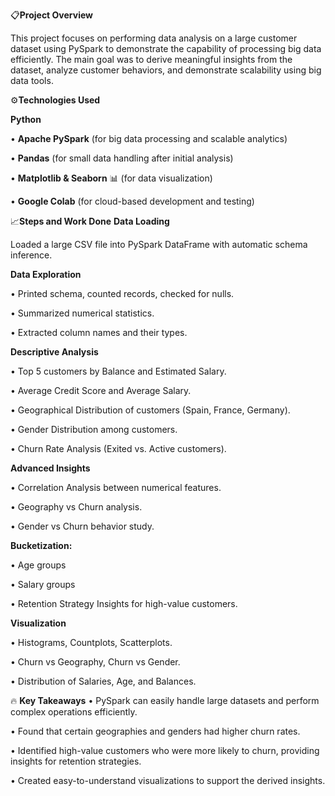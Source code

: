 📋**Project Overview**

This project focuses on performing data analysis on a large customer dataset using PySpark to demonstrate the capability of processing big data efficiently.
The main goal was to derive meaningful insights from the dataset, analyze customer behaviors, and demonstrate scalability using big data tools.

⚙️**Technologies Used**

 **Python** 

• **Apache PySpark**  (for big data processing and scalable analytics)

• **Pandas** (for small data handling after initial analysis)

• **Matplotlib & Seaborn** 📊 (for data visualization)

• **Google Colab** (for cloud-based development and testing)

📈**Steps and Work Done**
 **Data Loading**

  Loaded a large CSV file into PySpark DataFrame with automatic schema inference.

 **Data Exploration**

 • Printed schema, counted records, checked for nulls.

 • Summarized numerical statistics.

 • Extracted column names and their types.

 **Descriptive Analysis**

 • Top 5 customers by Balance and Estimated Salary.

 • Average Credit Score and Average Salary.

 • Geographical Distribution of customers (Spain, France, Germany).

 • Gender Distribution among customers.

 • Churn Rate Analysis (Exited vs. Active customers).

 **Advanced Insights**

 • Correlation Analysis between numerical features.

 • Geography vs Churn analysis.

 • Gender vs Churn behavior study.

  **Bucketization:**

 • Age groups

 • Salary groups

 • Retention Strategy Insights for high-value customers.

 **Visualization**

 • Histograms, Countplots, Scatterplots.

 • Churn vs Geography, Churn vs Gender.

 • Distribution of Salaries, Age, and Balances.

🔥 **Key Takeaways**
• PySpark can easily handle large datasets and perform complex operations efficiently.

• Found that certain geographies and genders had higher churn rates.

• Identified high-value customers who were more likely to churn, providing insights for retention strategies.

• Created easy-to-understand visualizations to support the derived insights.
